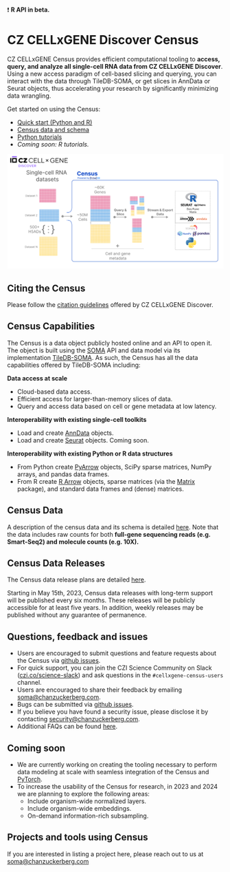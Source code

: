 ❗ **R API in beta.**

# CZ CELLxGENE Discover Census

CZ CELLxGENE Census provides efficient computational tooling to **access, query, and analyze all single-cell RNA data from CZ CELLxGENE Discover**. Using a new access paradigm of cell-based slicing and querying, you can interact with the data through TileDB-SOMA, or get slices in AnnData or Seurat objects, thus accelerating your research by significantly minimizing data wrangling.

Get started on using the Census:

- [Quick start (Python and R)](cellxgene_census_docsite_quick_start.md)
- [Census data and schema](cellxgene_census_docsite_schema.md)
- [Python tutorials](examples.rst)
- *Coming soon: R tutorials.*

![image](cellxgene_census_docsite_workflow.svg)

## Citing the Census

Please follow the [citation guidelines](https://cellxgene.cziscience.com/docs/08__Cite%20cellxgene%20in%20your%20publications) offered by CZ CELLxGENE Discover.

## Census Capabilities

The Census is a data object publicly hosted online and an API to open it. The object is built using the [SOMA](https://github.com/single-cell-data/SOMA) API and data model via its implementation [TileDB-SOMA](https://github.com/single-cell-data/TileDB-SOMA). As such, the Census has all the data capabilities offered by TileDB-SOMA including:

**Data access at scale**

- Cloud-based data access.
- Efficient access for larger-than-memory slices of data.
- Query and access data based on cell or gene metadata at low latency.

**Interoperability with existing single-cell toolkits**

- Load and create [AnnData](https://anndata.readthedocs.io/en/latest/) objects.
- Load and create [Seurat](https://satijalab.org/seurat/) objects. Coming soon.

**Interoperability with existing Python or R data structures**

- From Python create [PyArrow](https://arrow.apache.org/docs/python/index.html) objects, SciPy sparse matrices, NumPy arrays, and pandas data frames.
- From R create [R Arrow](https://arrow.apache.org/docs/r/index.html) objects, sparse matrices (via the [Matrix](https://cran.r-project.org/package=Matrix) package), and standard data frames and (dense) matrices.

## Census Data

A description of the census data and its schema is detailed [here](cellxgene_census_docsite_schema.md). Note that the data includes raw counts for both **full-gene sequencing reads (e.g. Smart-Seq2) and molecule counts (e.g. 10X).**

## Census Data Releases

The Census data release plans are detailed [here](cellxgene_census_docsite_data_release_info.md). 

Starting in May 15th, 2023, Census data releases with long-term support will be published every six months. These releases will be publicly accessible for at least five years. In addition, weekly releases may be published without any guarantee of permanence.
 

## Questions, feedback and issues

- Users are encouraged to submit questions and feature requests about the Census via [github issues](https://github.com/chanzuckerberg/cellxgene-census/issues). 
- For quick support, you can join the CZI Science Community on Slack ([czi.co/science-slack](https://czi.co/science-slack)) and ask questions in the `#cellxgene-census-users` channel.
- Users are encouraged to share their feedback by emailing <soma@chanzuckerberg.com>.
- Bugs can be submitted via [github issues](https://github.com/chanzuckerberg/cellxgene-census/issues). 
-  If you believe you have found a security issue, please disclose it by contacting <security@chanzuckerberg.com>.
- Additional FAQs can be found [here](cellxgene_census_docsite_FAQ.md).


## Coming soon

- We are currently working on creating the tooling necessary to perform data modeling at scale with seamless integration of the Census and [PyTorch](https://pytorch.org/).
- To increase the usability of the Census for research, in 2023 and 2024 we are planning to explore the following areas:
   - Include organism-wide normalized layers.
   - Include organism-wide embeddings.
   - On-demand information-rich subsampling.

## Projects and tools using Census

If you are interested in listing a project here, please reach out to us at <soma@chanzuckerberg.com>
